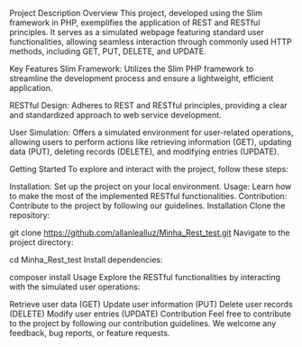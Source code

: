 Project Description
Overview
This project, developed using the Slim framework in PHP, exemplifies the application of REST and RESTful principles. It serves as a simulated webpage featuring standard user functionalities, allowing seamless interaction through commonly used HTTP methods, including GET, PUT, DELETE, and UPDATE.

Key Features
Slim Framework: Utilizes the Slim PHP framework to streamline the development process and ensure a lightweight, efficient application.

RESTful Design: Adheres to REST and RESTful principles, providing a clear and standardized approach to web service development.

User Simulation: Offers a simulated environment for user-related operations, allowing users to perform actions like retrieving information (GET), updating data (PUT), deleting records (DELETE), and modifying entries (UPDATE).

Getting Started
To explore and interact with the project, follow these steps:

Installation: Set up the project on your local environment.
Usage: Learn how to make the most of the implemented RESTful functionalities.
Contribution: Contribute to the project by following our guidelines.
Installation
Clone the repository:

git clone https://github.com/allanlealluz/Minha_Rest_test.git
Navigate to the project directory:

cd Minha_Rest_test
Install dependencies:

composer install
Usage
Explore the RESTful functionalities by interacting with the simulated user operations:

Retrieve user data (GET)
Update user information (PUT)
Delete user records (DELETE)
Modify user entries (UPDATE)
Contribution
Feel free to contribute to the project by following our contribution guidelines. We welcome any feedback, bug reports, or feature requests.

